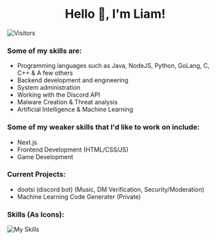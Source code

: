 <div align="center">
<h1>Hello 👋, I'm Liam!</h1>
</div>

![Visitors](https://komarev.com/ghpvc/?username=liammmdeveloper&color=0384fc)

### Some of my skills are:
- Programming languages such as Java, NodeJS, Python, GoLang, C, C++ & A few others
- Backend development and engineering
- System administration
- Working with the Discord API
- Malware Creation & Threat analysis
- Artificial Intelligence & Machine Learning


### Some of my weaker skills that I'd like to work on include:
- Next.js
- Frontend Development (HTML/CSS/JS)
- Game Development

### Current Projects:
- dootsi (discord bot) (Music, DM Verification, Security/Moderation)
- Machine Learning Code Generater (Private)


### Skills (As Icons):
![My Skills](https://skillicons.dev/icons?i=java,bash,cloudflare,tensorflow,discord,bots,go,express,gradle,lua,vim,mysql,py,sqlite,selenium,c,cpp,firebase,git&perline=7)
